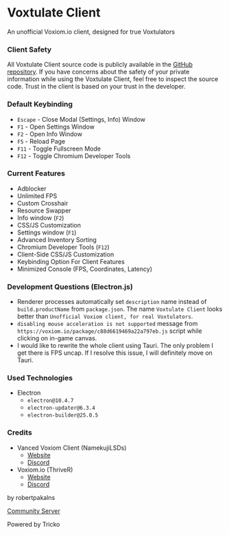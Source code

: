 # Voxtulate Client
An unofficial Voxiom.io client, designed for true Voxtulators

### Client Safety 
All Voxtulate Client source code is publicly available in the [GitHub repository](https://github.com/robertpakalns/VoxtulateClient). If you have concerns about the safety of your private information while using the Voxtulate Client, feel free to inspect the source code. Trust in the client is based on your trust in the developer.

### Default Keybinding
- `Escape` - Close Modal (Settings, Info) Window
- `F1` - Open Settings Window
- `F2` - Open Info Window
- `F5` - Reload Page
- `F11` - Toggle Fullscreen Mode
- `F12` - Toggle Chromium Developer Tools

### Current Features
- Adblocker
- Unlimited FPS
- Custom Crosshair
- Resource Swapper
- Info window (`F2`)
- CSS/JS Customization
- Settings window (`F1`)
- Advanced Inventory Sorting
- Chromium Developer Tools (`F12`)
- Client-Side CSS/JS Customization
- Keybinding Option For Client Features
- Minimized Console (FPS, Coordinates, Latency)

### Development Questions (Electron.js)
- Renderer processes automatically set `description` name instead of `build.productName` from `package.json`. The name `Voxtulate Client` looks better than `Unofficial Voxiom client, for real Voxtulators`.
- `disabling mouse acceleration is not supported` message from `https://voxiom.io/package/c88d6619469a22a797eb.js` script while clicking on in-game canvas.
- I would like to rewrite the whole client using Tauri. The only problem I get there is FPS uncap. If I resolve this issue, I will definitely move on Tauri.

### Used Technologies
- Electron
  * `electron@10.4.7`
  * `electron-updater@6.3.4`
  * `electron-builder@25.0.5`

### Credits
- Vanced Voxiom Client (NamekujiLSDs)
  * [Website](https://namekujilsds.github.io/VVC)
  * [Discord](https://discord.com/invite/EcZytWAJkn)
- Voxiom.io (ThriveR)
  * [Website](https://voxiom.io)
  * [Discord](https://discord.com/invite/GBFtRcY)

by robertpakalns

[Community Server](https://discord.gg/yPjrUrvSzv)

Powered by Tricko